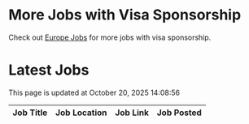 # More Jobs with Visa Sponsorship

Check out [Europe Jobs](https://github.com/sureshparimi/europejobs#latest-jobs) for more jobs with visa sponsorship.

# Latest Jobs

This page is updated at October 20, 2025 14:08:56

| Job Title | Job Location | Job Link | Job Posted |
| --- | --- | --- | --- |
